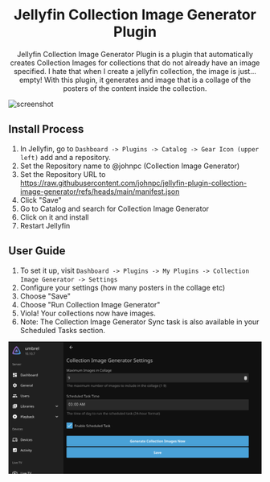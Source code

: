 <h1 align="center">Jellyfin Collection Image Generator Plugin</h1>

<p align="center">
Jellyfin Collection Image Generator Plugin is a plugin that automatically creates Collection Images for collections that do not already have an image specified. I hate that when I create a jellyfin collection, the image is just... empty! With this plugin, it generates and image that is a collage of the posters of the content inside the collection.
</p>

<img src="https://github.com/user-attachments/assets/6c2a7323-8f4b-4f1a-be6e-555b8b44b2d1" width="200" title="screenshot" alt="screenshot"/>


## Install Process

1. In Jellyfin, go to `Dashboard -> Plugins -> Catalog -> Gear Icon (upper left)` add and a repository.
1. Set the Repository name to @johnpc (Collection Image Generator)
1. Set the Repository URL to https://raw.githubusercontent.com/johnpc/jellyfin-plugin-collection-image-generator/refs/heads/main/manifest.json
1. Click "Save"
1. Go to Catalog and search for Collection Image Generator
1. Click on it and install
1. Restart Jellyfin

## User Guide

1. To set it up, visit `Dashboard -> Plugins -> My Plugins -> Collection Image Generator -> Settings`
1. Configure your settings (how many posters in the collage etc)
1. Choose "Save"
1. Choose "Run Collection Image Generator"
1. Viola! Your collections now have images.
1. Note: The Collection Image Generator Sync task is also available in your Scheduled Tasks section.

![](examples/configPage.png)
